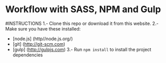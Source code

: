 # Workflow with SASS, NPM and Gulp

#INSTRUCTIONS
1.- Clone this repo or download it from this website.
2.- Make sure you have these installed:
- [node.js] (http//node.js.org/)
- [git] (http://git-scm.com)
- [gulp] (http://gulpjs.com)
3.- Run `npm install` to install the project dependencies
